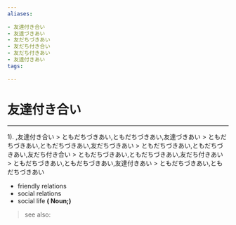 ```yaml
---
aliases:
    
- 友達付き合い
- 友達づきあい
- 友だちづきあい
- 友だち付き合い
- 友だち付きあい
- 友達付きあい
tags:
    
---
```


# 友達付き合い
---
1).
,友達付き合い > ともだちづきあい,ともだちづきあい,友達づきあい > ともだちづきあい,ともだちづきあい,友だちづきあい > ともだちづきあい,ともだちづきあい,友だち付き合い > ともだちづきあい,ともだちづきあい,友だち付きあい > ともだちづきあい,ともだちづきあい,友達付きあい > ともだちづきあい,ともだちづきあい

- friendly relations
- social relations
- social life
**( Noun;)**
> see also: 
            